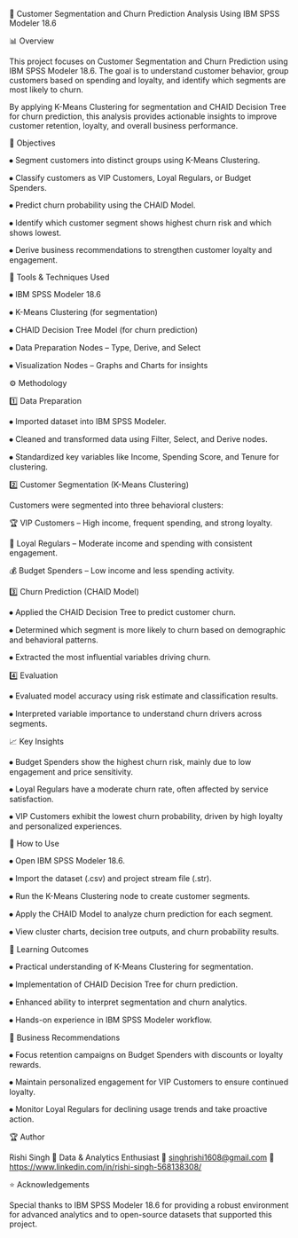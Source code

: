 🧠 Customer Segmentation and Churn Prediction Analysis
Using IBM SPSS Modeler 18.6

📊 Overview

This project focuses on Customer Segmentation and Churn Prediction using IBM SPSS Modeler 18.6.
The goal is to understand customer behavior, group customers based on spending and loyalty, and identify which segments are most likely to churn.

By applying K-Means Clustering for segmentation and CHAID Decision Tree for churn prediction, this analysis provides actionable insights to improve customer retention, loyalty, and overall business performance.

🎯 Objectives

⦁	Segment customers into distinct groups using K-Means Clustering.

⦁	Classify customers as VIP Customers, Loyal Regulars, or Budget Spenders.

⦁	Predict churn probability using the CHAID Model.

⦁	Identify which customer segment shows highest churn risk and which shows lowest.

⦁	Derive business recommendations to strengthen customer loyalty and engagement.

🧩 Tools & Techniques Used

⦁	IBM SPSS Modeler 18.6

⦁	K-Means Clustering (for segmentation)

⦁	CHAID Decision Tree Model (for churn prediction)

⦁	Data Preparation Nodes – Type, Derive, and Select

⦁	Visualization Nodes – Graphs and Charts for insights

⚙️ Methodology

1️⃣ Data Preparation

⦁	Imported dataset into IBM SPSS Modeler.

⦁	Cleaned and transformed data using Filter, Select, and Derive nodes.

⦁	Standardized key variables like Income, Spending Score, and Tenure for clustering.

2️⃣ Customer Segmentation (K-Means Clustering)

Customers were segmented into three behavioral clusters:

🏆 VIP Customers – High income, frequent spending, and strong loyalty.

💎 Loyal Regulars – Moderate income and spending with consistent engagement.

💰 Budget Spenders – Low income and less spending activity.

3️⃣ Churn Prediction (CHAID Model)

⦁	Applied the CHAID Decision Tree to predict customer churn.

⦁	Determined which segment is more likely to churn based on demographic and behavioral patterns.

⦁	Extracted the most influential variables driving churn.

4️⃣ Evaluation

⦁	Evaluated model accuracy using risk estimate and classification results.

⦁	Interpreted variable importance to understand churn drivers across segments.

📈 Key Insights

⦁	Budget Spenders show the highest churn risk, mainly due to low engagement and price sensitivity.

⦁	Loyal Regulars have a moderate churn rate, often affected by service satisfaction.

⦁	VIP Customers exhibit the lowest churn probability, driven by high loyalty and personalized experiences.

🚀 How to Use

⦁	Open IBM SPSS Modeler 18.6.

⦁	Import the dataset (.csv) and project stream file (.str).

⦁	Run the K-Means Clustering node to create customer segments.

⦁	Apply the CHAID Model to analyze churn prediction for each segment.

⦁	View cluster charts, decision tree outputs, and churn probability results.

🧾 Learning Outcomes

⦁	Practical understanding of K-Means Clustering for segmentation.

⦁	Implementation of CHAID Decision Tree for churn prediction.

⦁	Enhanced ability to interpret segmentation and churn analytics.

⦁	Hands-on experience in IBM SPSS Modeler workflow.

📘 Business Recommendations

⦁	Focus retention campaigns on Budget Spenders with discounts or loyalty rewards.

⦁	Maintain personalized engagement for VIP Customers to ensure continued loyalty.

⦁	Monitor Loyal Regulars for declining usage trends and take proactive action.

🏆 Author

Rishi Singh
💼 Data & Analytics Enthusiast
📧 singhrishi1608@gmail.com
🔗 https://www.linkedin.com/in/rishi-singh-568138308/

⭐ Acknowledgements

Special thanks to IBM SPSS Modeler 18.6 for providing a robust environment for advanced analytics and to open-source datasets that supported this project.

